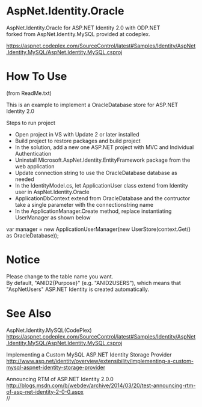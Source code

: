 AspNet.Identity.Oracle
======================

AspNet.Identity.Oracle for ASP.NET Identity 2.0 with ODP.NET  
forked from AspNet.Identity.MySQL provided at codeplex.

https://aspnet.codeplex.com/SourceControl/latest#Samples/Identity/AspNet.Identity.MySQL/AspNet.Identity.MySQL.csproj  

How To Use
==========
(from ReadMe.txt)

This is an example to implement a OracleDatabase store for ASP.NET Identity 2.0

Steps to run project

- Open project in VS with Update 2 or later installed
- Build project to restore packages and build project
- In the solution, add a new one ASP.NET project with MVC and Individual Authentication
- Uninstall Microsoft.AspNet.Identity.EntityFramework package from the web application
- Update connection string to use the OracleDatabase database as needed
- In the IdentityModel.cs, let ApplicationUser class extend from Identity user in AspNet.Identity.Oracle
- ApplicationDbContext extend from OracleDatabase and the contructor take a single parameter with the connectionstring name
- In the ApplicationManager.Create method, replace instantiating UserManager as shown below

var manager = new ApplicationUserManager(new UserStore<ApplicationUser>(context.Get<ApplicationDbContext>() as OracleDatabase));

Notice
======

Please change to the table name you want.  
By default, "ANID2{Purpose}" (e.g. "ANID2USERS"), which means that "AspNetUsers" ASP.NET Identity is created automatically.  

See Also
========

AspNet.Identity.MySQL(CodePlex)  
https://aspnet.codeplex.com/SourceControl/latest#Samples/Identity/AspNet.Identity.MySQL/AspNet.Identity.MySQL.csproj  

Implementing a Custom MySQL ASP.NET Identity Storage Provider 
http://www.asp.net/identity/overview/extensibility/implementing-a-custom-mysql-aspnet-identity-storage-provider  

Announcing RTM of ASP.NET Identity 2.0.0  
http://blogs.msdn.com/b/webdev/archive/2014/03/20/test-announcing-rtm-of-asp-net-identity-2-0-0.aspx  
//
